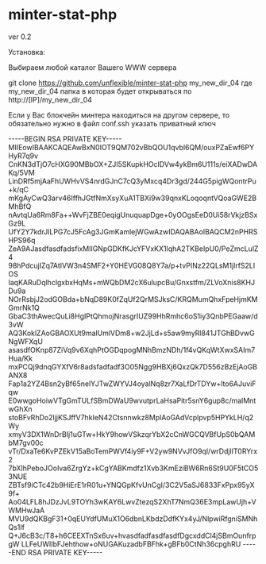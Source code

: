 # minter-stat-php

ver 0.2

Установка:

Выбираем любой каталог Вашего WWW сервера

git clone https://github.com/unflexible/minter-stat-php my_new_dir_04
где  my_new_dir_04 папка в которая будет открываться по 
http://[IP]/my_new_dir_04

Если у Вас блокчейн минтера находиться на другом сервере, 
то обязательно нужно в файл conf.ssh указать приватный ключ

-----BEGIN RSA PRIVATE KEY-----
MIIEowIBAAKCAQEAwBxN0IOT9QM702vBbQOU1qvbl6QM/ouxPZaEwf6PYHyR7q9v
CnKN3dTjO7cHXG90MBbOX+ZJI5SKupkHOcIDVw4ykBm6U111s/eiXADwDAKq/5VM
LinDRf5mjAaFhUWHvVS4nrdGJnC7cQ3yMxcq4Dr3gd/244G5pigWQontrPu+k/qC
mKgAyCwQ3arv46IffhJGtfNmXsyXuA1TBXi9w39qnxKLoqoqntVQoaGWE2BMhBfQ
nAvtqUa6Rm8Fa++WvFjZBE0eqigUnuquapDge+0yOOgsEeD0Ui58rVkjzBSxGz9L
UfY2Y7kdrJlLPG7cJ5FcAg3JGmKamlejWGwAzwIDAQABAoIBAQCM2nPHRSHPS96q
ZeA9AJasdfasdfadsfixMlIGNpGDKfKJcYFVxKX1lqhA2TKBeIpU0/PeZmcLulZ4
98hPdcujIZq7AtIVW3n4SMF2+Y0HEVG08Q8Y7a/p+tvPINz22QLsM1jlrfS2LIOS
IaqKARuDqlhclgxbxHqMs+mWQbDM2cX6ulupcBu/Gnxstfm/ZLVoXnis8KHJDu9a
NOrRsbjJ2odGOBda+bNqD89K0fZqUf2QrMSJksC/KRQMumQhxFpeHjmKMGmrNk1Q
GbaC3thAwecQuLi8HgIPtQhmojNrasgrIUZ99HhRmhc6oS1iy3QnbPEGaaw/d3vW
AQ3KoklZAoGBAOXUt9malUmlVDm8+w2JjLd+s5aw9myRl841JTGhBDvwGNgWFXqU
asasdfOKnp87ZiVq9v6XqhPtOGDqpogMNhBmzNDh/1f4vQKqWtXwxSAIm7Hua/Kk
mxPCQj9dnqGYXfV6r8adsfadfadf3O05Ngg9HBXj6QxzQk7D556zBzEjAoGBANX8
Fap1a2YZ4Bsn2yBf65nelYJTwZWYVJ4oyalNq8zr7XaLfDrTDYw+lto6AJuviFqw
E0wwgoHoiwVTgGmTULfSBmDWaU9wvutprLaHsaPitr5snY6gup8c/malMntwGhXn
stoBFvRhDo2IjjKSJffV7hkIeN42Ctsnnwkz8MplAoGAdVcplpvp5HPYkLH/q2Wy
xmyV3DX1WnDrBIj1uGTw+HkY9howVSkzqrYbX2cCnWGCQVBfUpS0bQAMbM7gv00c
vTr/DxaTe6KvPZEkV15aBoTemPWVf4iy9F+V2yw9NVvJfO9ql/wrDdjlIT0RYrx2
7bXlhPeboJOoIva6ZrgYz+kCgYABKmdfz1Xvb3KmEziBW6Rn6St9U0F5tCO53NUE
ZBTsf9iCTc42b9HiErE1rR01u+YNQGpKfvUnCgI/3C2V5aSJ6833FxPpx95yX9f+
Ao04LFL8hJDzJvL9TOYh3wKAY6LwvZtezqS2XhT7NmQ36E3mpLawUjh+VWMHwJaA
MVU9dQKBgF31+0qEUYdfUMuX1O6dbnLKbdzDdfKYx4yJ/NlpwiRfgniSMNhQs1If
Q+J6cB3c/T8+h6CEEXTnSx6uv+hvasdfadfasdfasdfDgcxddCl4jSBmOunfrpgW
LLFeUWIIbFJehthow+oNUGAKuzadbFBFhk+gBFb0CtNh36cpghRU
-----END RSA PRIVATE KEY-----


